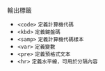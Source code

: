 輸出標籤
- `<code>` <small>定義計算機代碼</small>
- `<kbd>` <small>定義鍵盤碼</small>
- `<samp>` <small>定義計算機代碼樣本</small>
- `<var>` <small>定義變數</small>
- `<pre>` <small>定義預格式文本</small>
- `<hr>` <small>定義水平線，可用於分隔內容</small>